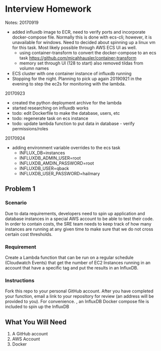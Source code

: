 # Interview Homework

Notes:
20170919 
* added influxdb image to ECR, need to verify ports and incorporate docker-compose file.  Normally this is done with ecs-cli; however, it is unavailable for windows.  Need to decided about spinning up a linux vm for this task.  Most likely possible through AWS ECS UI as well.
	* using container-transform to convert the docker-compose to an ecs task https://github.com/micahhausler/container-transform
	* memory set through UI (128 to start) also removed tildas from volumn names
* ECS cluster with one container instance of influxdb running
* Stopping for the night.  Planning to pick up again 20190921 in the evening to step the ec2s for monitoring with the lambda.

20170923
* created the python deployment archive for the lambda
* started researching on influxdb works
* todo: edit Dockerfile to make the database, users, etc
* todo: regenerate task on ecs instance
* todo: update lambda function to put data in database - verify permissions/roles

20170924
* adding environment variable overrides to the ecs task
	* INFLUX_DB=instances 
	* INFLUXDB_ADMIN_USER=root 
	* INFLUXDB_AMDIN_PASSWORD=root 
	* INFLUXDB_USER=qback
	* INFLUXDB_USER_PASSWORD=hailmary

## Problem 1

### Scenario
Due to data requirements, developers need to spin up application and database instances in a special AWS account to be able to test their code.  In order to contain costs, the SRE team needs to keep track of how many instances are running at any given time to make sure that we do not cross certain cost thresholds.

### Requirement
Create a Lambda function that can be run on a regular schedule (Cloudwatch Events) that get the number of EC2 Instances running in an account that have a specific tag and put the results in an InfluxDB.

### Instructions
Fork this repo to your personal GitHub account.  After you have completed your function, email a link to your repository for review (an address will be provided to you).  For convenience. , an InfluxDB Docker compose file is included to spin up the InfluxDB

## What You Will Need
1.  A GitHub account
2.  AWS Account
3.  Docker

